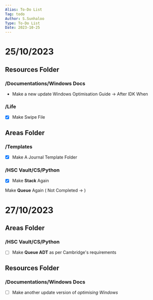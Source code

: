 ```yaml
---
Alias: To-Do List
Tag: todo
Author: S.Sunhaloo
Type: To-Do List
Date: 2023-10-25
---
```


# 25/10/2023

## Resources Folder

### /Documentations/Windows Docs

- Make a new update Windows Optimisation Guide $\rightarrow$ After IDK When

### /Life

- [x] Make Swipe File

## Areas Folder

### /Templates

- [x] Make A Journal Template Folder

### /HSC Vault/CS/Python

- [x] Make **Stack** Again

Make **Queue** Again ( Not Completed $\rightarrow$ )

# 27/10/2023

## Areas Folder

### /HSC Vault/CS/Python

- [ ] Make **Queue ADT** as per Cambridge's requirements

## Resources Folder

### /Documentations/Windows Docs

- [ ] Make another update version of *optimising Windows*